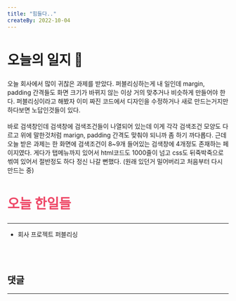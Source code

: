 ```yaml
---
title: "힘들다.."
createBy: 2022-10-04
---
```



##  <h2 style="font-size: 30px">오늘의 일지 🎪</h2>
오늘 회사에서 많이 귀찮은 과제를 받았다. 퍼블리싱하는게 내 일인데 margin, padding 간격들도 화면 크기가 바뀌지 않는 이상 거의 맞추거나 비슷하게 만들어야 한다. 퍼블리싱이라고 해봤자 이미 짜진 코드에서 디자인을 수정하거나 새로 만드는거지만 하다보면 노답인것들이 있다. 
<br>
<br>
바로 검색창인데 검색창에 검색조건들이 나열되어 있는데 이게 각각 검색조건 모양도 다르고 위에 말한것처럼 marign, padding 간격도 맞춰야 되니까 좀 하기 까다롭다. 근데 오늘 받은 과제는 한 화면에 검색조건이 8~9개 들어있는 검색창에 4개정도 존재하는 페이지였다. 게다가 탭메뉴까지 있어서 html코드도 1000줄이 넘고 css도 뒤죽박죽으로 썪여 있어서 절반정도 하다 정신 나갈 뻔했다. (원래 있던거 밀어버리고 처음부터 다시 만드는 중)


## <h2 style="color: #ee4867; font-size: 30px">오늘 한일들</h2>
--- 
- 회사 프로젝트 퍼블리싱
<br>
<br>

## 댓글
---
<br>

<Comment />
